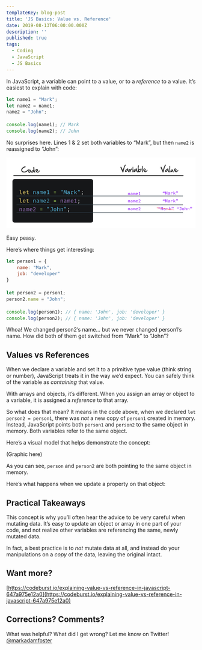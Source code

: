 ```yaml
---
templateKey: blog-post
title: 'JS Basics: Value vs. Reference'
date: 2019-08-13T06:00:00.000Z
description: ''
published: true
tags:
  - Coding
  - JavaScript
  - JS Basics
---
```


In JavaScript, a variable can point to a value, or to a *reference* to a value. It’s easiest to explain with code:

```js
let name1 = "Mark";
let name2 = name1;
name2 = "John";

console.log(name1); // Mark
console.log(name2); // John
```

No surprises here. Lines 1 & 2 set both variables to “Mark”, but then `name2` is reassigned to “John”:

![Simple Values](01-simple-values.jpg)

Easy peasy.

Here’s where things get interesting:

```js
let person1 = {
	name: "Mark",
	job: "developer"
}

let person2 = person1;
person2.name = "John";

console.log(person1); // { name: 'John', job: 'developer' }
console.log(person2); // { name: 'John', job: 'developer' }
```

Whoa! We changed person2’s name… but we never changed person1’s name. How did both of them get switched from “Mark” to “John”?

## Values vs References
When we declare a variable and set it to a primitive type value (think string or number), JavaScript treats it in the way we’d expect. You can safely think of the variable as *containing* that value.

With arrays and objects, it’s different. When you assign an array or object to a variable, it is assigned a *reference* to that array. 

So what does that mean? It means in the code above, when we declared `let person2 = person1`, there was *not* a new copy of `person1` created in memory. Instead, JavaScript points both `person1` and `person2` to the same object in memory. Both variables refer to the same object.

Here’s a visual model that helps demonstrate the concept:

(Graphic here)

As you can see, `person` and `person2` are both pointing to the same object in memory. 

Here’s what happens when we update a property on that object:

## Practical Takeaways
This concept is why you’ll often hear the advice to be very careful when mutating data. It’s easy to update an object or array in one part of your code, and not realize other variables are referencing the same, newly mutated data. 

In fact, a best practice is to *not* mutate data at all, and instead do your manipulations on a *copy* of the data, leaving the original intact.

## Want more?
 [https://codeburst.io/explaining-value-vs-reference-in-javascript-647a975e12a0](https://codeburst.io/explaining-value-vs-reference-in-javascript-647a975e12a0) 


## Corrections? Comments?

What was helpful? What did I get wrong? Let me know on Twitter! [@markadamfoster](https://www.twitter.com/markadamfoster)
